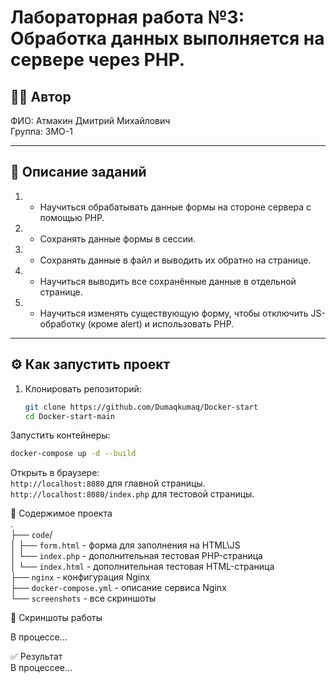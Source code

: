 # Лабораторная работа №3: Обработка данных выполняется на сервере через PHP.  

## 👩‍💻 Автор
ФИО: Атмакин Дмитрий Михайлович     
Группа: 3МО-1

---

## 📌 Описание заданий  

1. - Научиться обрабатывать данные формы на стороне сервера с помощью PHP. 
2. - Сохранять данные формы в сессии.  
3. - Сохранять данные в файл и выводить их обратно на странице.   
4. - Научиться выводить все сохранённые данные в отдельной странице.   
5. - Научиться изменять существующую форму, чтобы отключить JS-обработку (кроме alert) и использовать PHP. 

---

## ⚙️ Как запустить проект

1. Клонировать репозиторий:
   ```bash
   git clone https://github.com/Dumaqkumaq/Docker-start
   cd Docker-start-main
Запустить контейнеры:
```bash
docker-compose up -d --build
```
Открыть в браузере:  
```http://localhost:8080``` для главной страницы.
```http://localhost:8080/index.php``` для тестовой страницы. 



📂 Содержимое проекта   
.  
├── ```code```/   
│   ├── ```form.html``` - форма для заполнения на HTML\JS   
│   └── ```index.php``` - дополнительная тестовая PHP-страница   
│   └── ```index.html``` - дополнительная тестовая HTML-страница   
├── ```nginx```  -  конфигурация Nginx    
├── ```docker-compose.yml``` - описание сервиса Nginx    
└── ```screenshots``` - все скриншоты  



📸 Скриншоты работы  

В процессе...     

✅ Результат    
В процессее... 